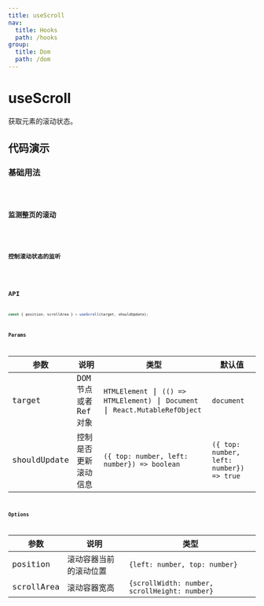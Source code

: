 ```yaml
---
title: useScroll
nav:
  title: Hooks
  path: /hooks
group:
  title: Dom
  path: /dom
---
```


# useScroll

获取元素的滚动状态。


## 代码演示

### 基础用法

<code src="./demo/demo1.tsx" />

### 监测整页的滚动

<code src="./demo/demo2.tsx" />

### 控制滚动状态的监听

<code src="./demo/demo3.tsx" />

## API

```typescript
const { position, scrollArea } = useScroll(target, shouldUpdate);
```

### Params

| 参数         | 说明                  | 类型                                        | 默认值                                   |
|--------------|-----------------------|---------------------------------------------|------------------------------------------|
| target       | DOM 节点或者 Ref 对象 | `HTMLElement` \| `(() => HTMLElement)` \| `Document` \| `React.MutableRefObject`   | `document`                               |
| shouldUpdate | 控制是否更新滚动信息  | `({ top: number, left: number}) => boolean` | `({ top: number, left: number}) => true` |


### Options

| 参数     | 说明                   | 类型                          |
|----------|------------------------|-------------------------------|
| position | 滚动容器当前的滚动位置 | `{left: number, top: number}` |
| scrollArea | 滚动容器宽高 | `{scrollWidth: number, scrollHeight: number}` |
